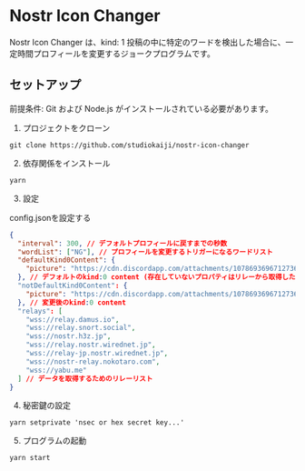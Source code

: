 # Nostr Icon Changer

Nostr Icon Changer は、kind: 1 投稿の中に特定のワードを検出した場合に、一定時間プロフィールを変更するジョークプログラムです。

## セットアップ

前提条件: Git および Node.js がインストールされている必要があります。

1. プロジェクトをクローン

```
git clone https://github.com/studiokaiji/nostr-icon-changer
```

2. 依存関係をインストール

```
yarn
```

3. 設定

config.jsonを設定する

```json
{
  "interval": 300, // デフォルトプロフィールに戻すまでの秒数
  "wordList": ["NG"], // プロフィールを変更するトリガーになるワードリスト
  "defaultKind0Content": {
    "picture": "https://cdn.discordapp.com/attachments/1078693696712736860/1137648826925191258/22e730bbb04ac5be44edc9540d220a7b034b89dc2fac72f9cec42dc046df3ecd.png"
  }, // デフォルトのkind:0 content (存在していないプロパティはリレーから取得したデータから補完されます)
  "notDefaultKind0Content": {
    "picture": "https://cdn.discordapp.com/attachments/1078693696712736860/1137664177406738523/Eu_lixGUUAE7AAV.jpg"
  }, // 変更後のkind:0 content
  "relays": [
    "wss://relay.damus.io",
    "wss://relay.snort.social",
    "wss://nostr.h3z.jp",
    "wss://relay.nostr.wirednet.jp",
    "wss://relay-jp.nostr.wirednet.jp",
    "wss://nostr-relay.nokotaro.com",
    "wss://yabu.me"
  ] // データを取得するためのリレーリスト
}

```

4. 秘密鍵の設定

```
yarn setprivate 'nsec or hex secret key...'
```

5. プログラムの起動

```
yarn start
```
